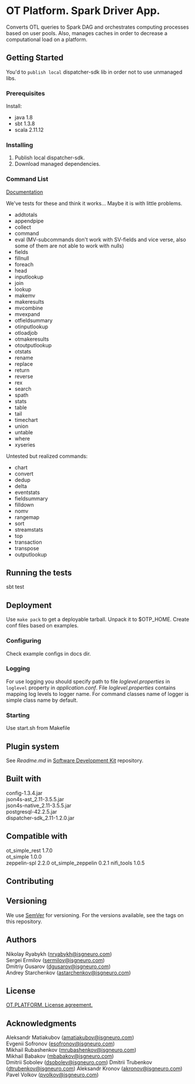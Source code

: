 # OT Platform. Spark Driver App.


Converts OTL queries to Spark DAG and orchestrates computing processes based on user pools. Also, manages caches in
 order to decrease a computational load on a platform.

## Getting Started

You'd to `publish local` dispatcher-sdk lib in order not to use unmanaged libs.

### Prerequisites
Install:
* java 1.8
* sbt 1.3.8
* scala 2.11.12

### Installing

1. Publish local dispatcher-sdk.
2. Download managed dependencies.

### Command List

[Documentation](https://github.com/ISGNeuroTeam/otp/blob/master/docs/functions/index.md)

We've tests for these and think it works... Maybe it is with little problems.  
* addtotals   
* appendpipe
* collect  
* command  
* eval (MV-subcommands don't work with SV-fields and vice verse, also some of them are not able to work with nulls)
* fields    
* fillnull 
* foreach
* head  
* inputlookup
* join     
* lookup  
* makemv  
* makeresults
* mvcombine 
* mvexpand 
* otfieldsummary
* otinputlookup
* otloadjob
* otmakeresults
* otoutputlookup
* otstats
* rename    
* replace    
* return  
* reverse  
* rex  
* search   
* spath  
* stats  
* table    
* tail 
* timechart
* union 
* untable
* where  
* xyseries


Untested but realized commands:
* chart
* convert  
* dedup 
* delta  
* eventstats
* fieldsummary  
* filldown
* nomv  
* rangemap  
* sort  
* streamstats
* top
* transaction
* transpose  
* outputlookup

## Running the tests

sbt test

## Deployment

Use `make pack` to get a deployable tarball. Unpack it to $OTP_HOME. Create conf files based on examples.

### Configuring
Check example configs in docs dir.  

### Logging 
For use logging you should specify path to file _loglevel.properties_  in `loglevel` property in _application.conf_.
File  _loglevel.properties_  contains mapping log levels to logger name.
For command classes name of logger is simple class name by default.

### Starting
Use start.sh from Makefile

## Plugin system
See _Readme.md_ in [Software Development Kit](https://github.com/ISGNeuroTeam/dispatcher_sdk) repository. 

## Built with

config-1.3.4.jar  
json4s-ast_2.11-3.5.5.jar  
json4s-native_2.11-3.5.5.jar  
postgresql-42.2.5.jar  
dispatcher-sdk_2.11-1.2.0.jar

## Compatible with

ot_simple_rest 1.7.0   
ot_simple 1.0.0  
zeppelin-spl 2.2.0
ot_simple_zeppelin 0.2.1
nifi_tools 1.0.5  

## Contributing

## Versioning

We use [SemVer](http://semver.org/) for versioning. For the versions available, see the tags on this repository. 

## Authors

Nikolay Ryabykh (nryabykh@isgneuro.com)  
Sergei Ermilov (sermilov@isgneuro.com)  
Dmitriy Gusarov (dgusarov@isgneuro.com)  
Andrey Starchenkov (astarchenkov@isgneuro.com)  

## License

[OT.PLATFORM. License agreement.](LICENSE.md)

## Acknowledgments

Aleksandr Matiakubov (amatiakubov@isgneuro.com)  
Evgenii Sofronov (esofronov@isgneuro.com)  
Mikhail Rubashenkov (mrubashenkov@isgneuro.com)  
Mikhail Babakov (mbabakov@isgneuro.com)  
Dmitrii Sobolev (dsobolev@isgneuro.com)
Dmitrii Trubenkov (dtrubenkov@isgneuro.com)
Aleksandr Kronov (akronov@isgneuro.com)
Pavel Volkov (pvolkov@isgneuro.com)
